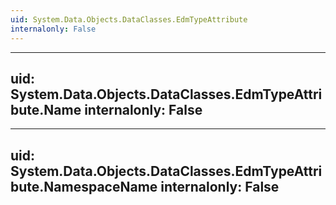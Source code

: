 ```yaml
---
uid: System.Data.Objects.DataClasses.EdmTypeAttribute
internalonly: False
---
```


---
uid: System.Data.Objects.DataClasses.EdmTypeAttribute.Name
internalonly: False
---

---
uid: System.Data.Objects.DataClasses.EdmTypeAttribute.NamespaceName
internalonly: False
---
